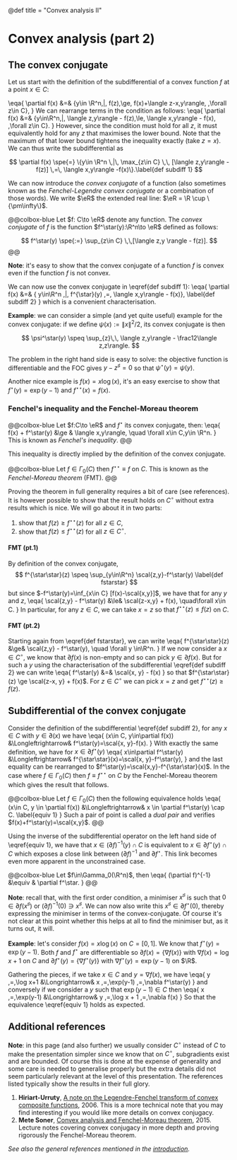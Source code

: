 @def title = "Convex analysis II"

<!-- NOTE: last major review: 19/9/2018 ✅ -->

# Convex analysis (part 2)

## The convex conjugate <!-- ✅ 12/9/2018 -->

Let us start with the definition of the subdifferential of a convex function $f$ at a point $x\in C$:

\eqa{
    \partial f(x) &=& \{y\in \R^n\,|\, f(z)\,\ge\, f(x)+\langle z-x,y\rangle, \,\forall z\in C\},
}
We can rearrange terms in the condition as follows:
\eqa{
    \partial f(x) &=& \{y\in\R^n\,|\, \langle z,y\rangle - f(z)\,\le\, \langle x,y\rangle - f(x), \,\forall z\in C\}.
}
However, since the condition must hold for all $z$, it must equivalently hold for any $z$ that maximises the lower bound.
Note that the maximum of that lower bound tightens the inequality exactly (take $z=x$).
We can thus write the subdifferential as

$$
    \partial f(x) \spe{=} \{y\in \R^n \,|\, \max_{z\in C} \,\, [\langle z,y\rangle -f(z)] \,=\, \langle x,y\rangle -f(x)\}.\label{def subdiff 1}
$$

We can now introduce the *convex conjugate* of a function (also sometimes known as the *Fenchel-Legendre convex conjugate* or a combination of those words).
We write $\eR$ the extended real line: $\eR = \R \cup \{\pm\infty\}$.


@@colbox-blue
Let $f: C\to \eR$ denote any function. The *convex conjugate* of $f$ is the function $f^\star(y):\R^n\to \eR$ defined as follows:

$$
    f^\star(y) \spe{:=} \sup_{z\in C} \,\,[\langle z,y \rangle - f(z)].
$$
@@

**Note**: it's easy to show that the convex conjugate of a function $f$ is convex even if the function $f$ is not convex.

We can now use the convex conjugate in \eqref{def subdiff 1}:
\eqa{
    \partial f(x) &=& \{ y\in\R^n \,|\, f^{\star}(y) \,=\, \langle x,y\rangle - f(x)\}, \label{def subdiff 2}
}
which is a convenient characterisation.

**Example**: we can consider a simple (and yet quite useful) example for the convex conjugate: if we define $\psi(x):=\|x\|^2/2$, its convex conjugate is then

$$
    \psi^\star(y) \speq \sup_{z}\,\, \langle z,y\rangle - \frac12\langle z,z\rangle.
$$

The problem in the right hand side is easy to solve: the objective function is differentiable and the FOC gives $y-z^\sharp = 0$ so that $\psi^\star(y)= \psi(y)$.

Another nice example is $f(x)=x\log(x)$, it's an easy exercise to show that $f^\star(y)=\exp(y-1)$ and $f^{\star\star}(x) = f(x)$.

###  Fenchel's inequality and the Fenchel-Moreau theorem <!-- 🚫 17/9/2018 -->

@@colbox-blue
Let $f:C\to \eR$ and $f^\star$ its convex conjugate, then:
\eqa{
    f(x) + f^\star(y) &\ge & \langle x,y\rangle, \quad \forall x\in C,y\in \R^n.
}
This is known as *Fenchel's inequality*.
@@

This inequality is directly implied by the definition of the convex conjugate.

@@colbox-blue
Let $f\in \Gamma_0(C)$ then $f^{\star\star}\equiv f$ on $C$. This is known as the *Fenchel-Moreau theorem* (FMT).
@@

Proving the theorem in full generality requires a bit of care (see references).
It is however possible to show that the result holds on $C^\circ$ without extra results which is nice.
We will go about it in two parts:

1. show that $f(z)\ge f^{\star\star}(z)$ for all $z\in C$,
2. show that $f(z)\le f^{\star\star}(z)$ for all $z\in C^\circ$.

#### FMT (pt.1)

By definition of the convex conjugate,
$$
    f^{\star\star}(z) \speq \sup_{y\in\R^n} \scal{z,y}-f^\star(y) \label{def fstarstar}
$$
but since $-f^\star(y)=\inf_{x\in C} [f(x)-\scal{x,y}]$, we have that for any $y$ and $z$,
\eqa{
    \scal{z,y} - f^\star(y) &\le& \scal{z-x,y} + f(x), \quad\forall x\in C.
}
In particular, for any $z\in C$, we can take $x=z$ so that $f^{\star\star}(z) \le f(z)$ on $C$.

#### FMT (pt.2)

Starting again from \eqref{def fstarstar}, we can write
\eqa{
    f^{\star\star}(z) &\ge& \scal{z,y} - f^\star(y), \quad \forall y \in\R^n.
}
If we now consider a $x\in C^\circ$, we know that $\partial f(x)$ is non-empty and so can pick $y\in \partial f(x)$.
But for such a $y$ using the characterisation of the subdifferential \eqref{def subdiff 2} we can write
\eqa{
    f^\star(y) &=& \scal{x, y} - f(x)
}
so that $f^{\star\star}(z) \ge \scal{z-x, y} + f(x)$.
For $z\in C^\circ$ we can pick $x=z$ and get $f^{\star\star}(z)\ge f(z)$.

## Subdifferential of the convex conjugate <!-- ✅ 19/9/2018 -->

Consider the definition of the subdifferential \eqref{def subdiff 2}, for any $x\in C$ with $y\in \partial(x)$ we have
\eqa{
    (x\in C, y\in\partial f(x)) &\Longleftrightarrow& f^\star(y)=\scal{x, y}-f(x).
}
With exactly the same definition, we have for $x\in\partial f^\star(y)$
\eqa{
    x\in\partial f^\star(y) &\Longleftrightarrow& f^{\star\star}(x)=\scal{x, y}-f^\star(y),
}
and the last equality can be rearranged to $f^\star(y)=\scal{x,y}-f^{\star\star}(x)$.
In the case where $f\in\Gamma_0(C)$ then $f\equiv f^{\star\star}$ on $C$ by the Fenchel-Moreau theorem which gives the result that follows.

@@colbox-blue
Let $f\in\Gamma_0(C)$ then the following equivalence holds
\eqa{
    (x\in C, y \in \partial f(x)) &\Longleftrightarrow& x \in \partial f^\star(y) \cap C. \label{equiv 1}
}
Such a pair of point is called a *dual pair* and verifies $f(x)+f^\star(y)=\scal{x,y}$.
@@

Using the inverse of the subdifferential operator on the left hand side of \eqref{equiv 1}, we have that $x\in(\partial f)^{-1}(y)\cap C$ is equivalent to $x\in\partial f^\star(y)\cap C$ which exposes a close link between $(\partial f)^{-1}$ and $\partial f^\star$.
This link becomes even more apparent in the unconstrained case.

@@colbox-blue
Let $f\in\Gamma_0(\R^n)$, then
\eqa{
    (\partial f)^{-1} &\equiv & \partial f^\star.
}
@@

**Note**: recall that, with the first order condition, a minimiser $x^\sharp$ is such that $0\in \partial f(x^\sharp)$ or $(\partial f)^{-1}(0) \ni x^\sharp$.
We can now also write this $x^\sharp \in \partial f^\star(0)$, thereby expressing the minimiser in terms of the convex-conjugate.
Of course it's not clear at this point whether this helps at all to find the minimiser but, as it turns out, it will.

**Example**: let's consider $f(x)=x\log(x)$ on $C = [0, 1]$.
We know that $f^\star(y)=\exp(y-1)$. Both $f$ and $f^\star$ are differentiable so $\partial f(x)=\{\nabla f(x)\}$ with $\nabla f(x)=\log x +1$ on $C$ and $\partial f^\star(y)=\{\nabla f^\star(y)\}$ with $\nabla f^\star(y)=\exp(y-1)$ on $\R$.

Gathering the pieces, if we take $x\in C$ and $y=\nabla f(x)$, we have
\eqa{
    y \,=\,\log x+1 &\Longrightarrow& x \,=\,\exp(y-1) \,=\,\nabla f^\star(y)
}
and conversely if we consider a $y$ such that $\exp(y-1)\in C$ then
\eqa{
    x \,=\,\exp(y-1) &\Longrightarrow& y \,=\,\log x + 1 \,=\,\nabla f(x)
}
So that the equivalence \eqref{equiv 1} holds as expected.


## Additional references

**Note**: in this page (and also further) we usually consider $C^\circ$ instead of  $C$ to make the presentation simpler since we know that on $C^\circ$, subgradients exist and are bounded.
Of course this is done at the expense of generality and some care is needed to generalise properly but the extra details did not seem particularly relevant at the level of this presentation.
The references listed typically show the results in their full glory.

1. **Hiriart-Urruty**, [A note on the Legendre-Fenchel transform of convex composite functions](https://www.math.univ-toulouse.fr/~jbhu/A_note_on_the_LF_transform.pdf), 2006. This is a more technical note that you may find interesting if you would like more details on convex conjugacy.
1. **Mete Soner**, [Convex analysis and Fenchel-Moreau theorem](https://www2.math.ethz.ch/education/bachelor/lectures/hs2015/math/mf/lecture7notes), 2015. Lecture notes covering convex conjugacy in more depth and proving rigorously the Fenchel-Moreau theorem.

*See also the general references mentioned in the [introduction](/pub/csml/cvxopt/intro.html).*
